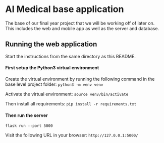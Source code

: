 # AI Medical base application

The base of our final year project that we will be working off of later on.
This includes the web and mobile app as well as the server and database.

## Running the web application

Start the instructions from the same directory as this README.

#### First setup the Python3 virtual environment

Create the virtual environment by running the following command in the base level project folder:
`python3 -m venv venv`

Activate the virtual environment:
`source venv/bin/activate`

Then install all requirements:
`pip install -r requirements.txt`

#### Then run the server

`flask run --port 5000`

Visit the following URL in your browser:
`http://127.0.0.1:5000/`
